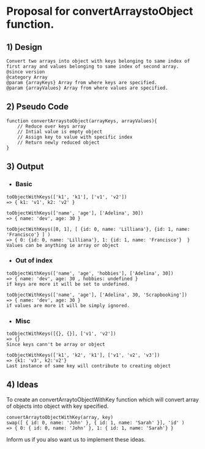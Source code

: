 # Proposal for convertArraystoObject function.

## 1) Design

```
Convert two arrays into object with keys belonging to same index of first array and values belonging to same index of second array.
@since version
@category Array
@param {arrayKeys} Array from where keys are specified.
@param {arrayValues} Array from where values are specified.
```

## 2) Pseudo Code

    function convertArraystoObject(arrayKeys, arrayValues){
        // Reduce over keys array
        // Intial value is empty object
        // Assign key to value with specific index
        // Return newly reduced object
    }

## 3) Output

-   ### Basic

```
toObjectWithKeys(['k1', 'k1'], ['v1', 'v2'])
=> { k1: 'v1', k2: 'v2' }

toObjectWithKeys(['name', 'age'], ['Adelina', 30])
=> { name: 'dev', age: 30 }

toObjectWithKeys([0, 1], [ {id: 0, name: 'Lilliana'}, {id: 1, name: 'Francisco'} ] )
=> { 0: {id: 0, name: 'Lilliana'}, 1: {id: 1, name: 'Francisco'}  }
Values can be anything ie array or object
```

-   ### Out of index

```
toObjectWithKeys(['name', 'age', 'hobbies'], ['Adelina', 30])
=> { name: 'dev', age: 30 , hobbies: undefined }
if keys are more it will be set to undefined.

toObjectWithKeys(['name', 'age'], ['Adelina', 30, 'Scrapbooking'])
=> { name: 'dev', age: 30 }
if values are more it will be simply ignored.
```

-   ### Misc

```
toObjectWithKeys([{}, {}], ['v1', 'v2'])
=> {}
Since keys cann't be array or object

toObjectWithKeys(['k1', 'k2', 'k1'], ['v1', 'v2', 'v3'])
=> {k1: 'v3', k2:'v2'}
Last instance of same key will contribute to creating object
```

## 4) Ideas

To create an convertArraytoObjectWithKey function which will convert array of objects into object with key specified.

```
convertArraytoObjectWithKey(array, key)
swap([ { id: 0, name: 'John' }, { id: 1, name: 'Sarah' }], 'id' )
=> { 0: { id: 0, name: 'John' }, 1: { id: 1, name: 'Sarah'} }
```

Inform us if you also want us to implement these ideas.
